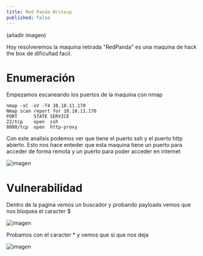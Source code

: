 ```yaml
---
title: Red Panda Writeup
published: false
---
```


(añadir imagen)

Hoy resolveremos la maquina retirada "RedPanda" es una maquina de hack the box de dificultad facil.

# [](#header-1) Enumeración

Empezamos escaneando los puertos de la maquina con nmap

```nmap
nmap -sC -sV -T4 10.10.11.170
Nmap scan report for 10.10.11.170
PORT      STATE SERVICE
22/tcp    open  ssh
8080/tcp  open  http-proxy
```
Con este analisis podemos ver que tiene el puerto ssh y el puerto http abierto. Esto nos hace enteder que esta maquina tiene un puerto para acceder de forma remota y un puerto para poder acceder en internet

![imagen](https://user-images.githubusercontent.com/109216235/185764843-feace9a3-e2e5-43e9-a1c4-3271e7620de2.png)

# [](#header-2) Vulnerabilidad

Dentro de la pagina vemos un buscador y probando payloads vemos que nos bloquea el caracter $

![imagen](https://user-images.githubusercontent.com/109216235/185764827-93488e1f-c4de-4f1c-b9fb-d89c58276616.png)

Probamos con el caracter * y vemos que si que nos deja

![imagen](https://user-images.githubusercontent.com/109216235/185764892-8e6c1201-4efe-42bd-a6c4-26852677a38e.png)

